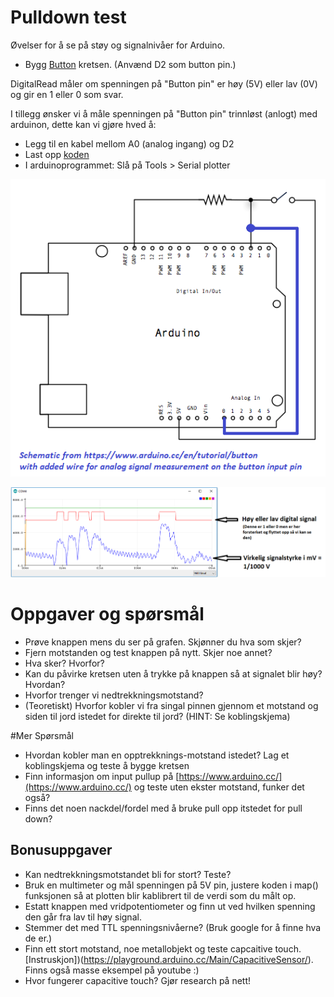 # Pulldown test

Øvelser for å se på støy og signalnivåer for Arduino.

* Bygg [Button](https://www.arduino.cc/en/tutorial/button) kretsen. (Anvænd D2 som button pin.)

DigitalRead måler om spenningen på "Button pin" er høy (5V) eller lav (0V) og gir en 1 eller 0 som svar.

I tillegg ønsker vi å måle spenningen på "Button pin" trinnløst (anlogt) med arduinon, dette kan vi gjøre hved å:

* Legg til en kabel mellom A0 (analog ingang) og D2
* Last opp [koden](pulldown/pulldown.ino)
* I arduinoprogrammet: Slå på Tools > Serial plotter

![](button_schem_plus_analog.png)

![](plotter_mV.PNG)

# Oppgaver og spørsmål
* Prøve knappen mens du ser på grafen. Skjønner du hva som skjer?
* Fjern motstanden og test knappen på nytt. Skjer noe annet?
* Hva sker? Hvorfor?
* Kan du påvirke kretsen uten å trykke på knappen så at signalet blir høy? Hvordan?
* Hvorfor trenger vi nedtrekkningsmotstand?
* (Teoretiskt) Hvorfor kobler vi fra singal pinnen gjennom et motstand og siden til jord istedet for direkte til jord? (HINT: Se koblingskjema) 

#Mer Spørsmål
* Hvordan kobler man en opptrekknings-motstand istedet? Lag et koblingskjema og teste å bygge kretsen
* Finn informasjon om input pullup på [https://www.arduino.cc/](https://www.arduino.cc/) og teste uten ekster motstand, funker det også?
* Finns det noen nackdel/fordel med å bruke pull opp itstedet for pull down?

## Bonusuppgaver
* Kan nedtrekkningsmotstandet bli for stort? Teste?
* Bruk en multimeter og mål spenningen på 5V pin, justere koden i map() funksjonen så at plotten blir kablibrert til de verdi som du målt op.
* Estatt knappen med vridpotentiometer og finn ut ved hvilken spenning den går fra lav til høy signal. 
* Stemmer det med TTL spenningsnivåerne? (Bruk google for å finne hva de er.) 
* Finn ett stort motstand, noe metallobjekt og teste capcaitive touch. [Instruskjon])(https://playground.arduino.cc/Main/CapacitiveSensor/). Finns også masse eksempel på youtube :)
* Hvor fungerer capacitive touch? Gjør research på nett! 

